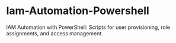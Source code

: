 # Iam-Automation-Powershell
IAM Automation with PowerShell: Scripts for user provisioning, role assignments, and access management.
